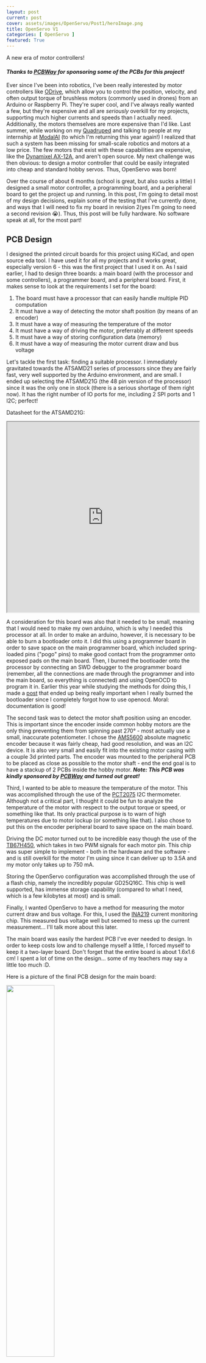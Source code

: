 ```yaml
---
layout: post
current: post
cover: assets/images/OpenServo/Post1/heroImage.png
title: OpenServo V1
categories: [ OpenServo ]
featured: True
---
```


A new era of motor controllers!

#### _Thanks to [PCBWay](https://www.pcbway.com) for sponsoring some of the PCBs for this project!_


Ever since I've been into robotics, I've been really interested by motor controllers like [ODrive](https://odriverobotics.com), which allow you to control the position, velocity, and often output torque of brushless motors (commonly used in drones) from an Arduino or Raspberry Pi. They're super cool, and I've always really wanted a few, but they're expensive and all are _seriously_ overkill for my projects, supporting much higher currents and speeds than I actually need. Additionally, the motors themselves are more expensive than I'd like. Last summer, while working on my [Quadruped](https://seanboe.github.io/blog/tag/quadruped) and talking to people at my internship at [ModalAI](https://www.modalai.com) (to which I'm returning this year again!) I realized that such a system has been missing for small-scale robotics and motors at a low price. The few motors that exist with these capabilities are expensive, like the [Dynamixel AX-12A](https://www.adafruit.com/product/4768?gclid=Cj0KCQjwzLCVBhD3ARIsAPKYTcShkqvzOClP-1GmF2AebTa3iUx5Z2nQ0z7g9xuZ90QcAaowclx3z5MaAnLlEALw_wcB), and aren't open source. My next challenge was then obvious: to design a motor controller that could be easily integrated into cheap and standard hobby servos. Thus, OpenServo was born!

Over the course of about 6 months (school is great, but also sucks a little) I designed a small motor controller, a programming board, and a peripheral board to get the project up and running. In this post, I'm going to detail most of my design decisions, explain some of the testing that I've currently done, and ways that I will need to fix my board in revision 2(yes I'm going to need a second revision 😭). Thus, this post will be fully hardware. No software speak at all, for the most part!

## PCB Design

I designed the printed circuit boards for this project using KiCad, and open source eda tool. I have used it for all my projects and it works great, especially version 6 - this was the first project that I used it on. As I said earlier, I had to design three boards: a main board (with the processor and some controllers), a programmer board, and a peripheral board. First, it makes sense to look at the requirements I set for the board:

1. The board must have a processor that can easily handle multiple PID computation
2. It must have a way of detecting the motor shaft position (by means of an encoder)
3. It must have a way of measuring the temperature of the motor
4. It must have a way of driving the motor, preferrably at different speeds
5. It must have a way of storing configuration data (memory)
6. It must have a way of measuring the motor current draw and bus voltage

Let's tackle the first task: finding a suitable processor. I immediately gravitated towards the ATSAMD21 series of processors since they are fairly fast, very well supported by the Arduino environment, and are small. I ended up selecting the ATSAMD21G (the 48 pin version of the processor) since it was the only one in stock (there is a serious shortage of them right now). It has the right number of IO ports for me, including 2 SPI ports and 1 I2C; perfect! 

Datasheet for the ATSAMD21G:

<iframe src="https://ww1.microchip.com/downloads/aemDocuments/documents/MCU32/ProductDocuments/DataSheets/SAM-D21DA1-Family-Data-Sheet-DS40001882G.pdf" width="100%" height="500px"></iframe>

A consideration for this board was also that it needed to be small, meaning that I would need to make my own arduino, which is why I needed this processor at all. In order to make an arduino, however, it is necessary to be able to burn a bootloader onto it. I did this using a programmer board in order to save space on the main programmer board, which included spring-loaded pins ("pogo" pins) to make good contact from the programmer onto exposed pads on the main board. Then, I burned the bootloader onto the processor by connecting an SWD debugger to the programmer board (remember, all the connections are made through the programmer and into the main board, so everything is connected) and using OpenOCD to program it in. Earlier this year while studying the methods for doing this, I made a [post](https://seanboe.github.io/blog/using-openocd) that ended up being really important when I really burned the bootloader since I completely forgot how to use openocd. Moral: documentation is good!

The second task was to detect the motor shaft position using an encoder. This is important since the encoder inside common hobby motors are the only thing preventing them from spinning past 270&#176; - most actually use a small, inaccurate potentiometer. I chose the [AMS5600](https://ams.com/documents/20143/36005/AS5600_DS000365_5-00.pdf/649ee61c-8f9a-20df-9e10-43173a3eb323) absolute magnetic encoder because it was fairly cheap, had good resolution, and was an I2C device. It is also very small and easily fit into the existing motor casing with a couple 3d printed parts. The encoder was mounted to the peripheral PCB to be placed as close as possible to the motor shaft - end the end goal is to have a stackup of 2 PCBs inside the hobby motor. *__Note: This PCB was kindly sponsored by [PCBWay](https://www.pcbway.com) and turned out great!__*

Third, I wanted to be able to measure the temperature of the motor. This was accomplished through the use of the [PCT2075](https://www.nxp.com/docs/en/data-sheet/PCT2075.pdf) I2C thermometer. Although not a critical part, I thought it could be fun to analyze the temperature of the motor with respect to the output torque or speed, or something like that. Its only practical purpose is to warn of high temperatures due to motor lockup (or something like that). I also chose to put this on the encoder peripheral board to save space on the main board.

Driving the DC motor turned out to be incredible easy though the use of the [TB67H450](https://toshiba.semicon-storage.com/us/semiconductor/product/motor-driver-ics/brushed-dc-motor-driver-ics/detail.TB67H450AFNG.html), which takes in two PWM signals for each motor pin. This chip was super simple to implement - both in the hardware and the software - and is still overkill for the motor I'm using since it can deliver up to 3.5A and my motor only takes up to 750 mA. 

Storing the OpenServo configuration was accomplished through the use of a flash chip, namely the incredibly popular GD25Q16C. This chip is well supported, has immense storage capability (compared to what I need, which is a few kilobytes at most) and is small.

Finally, I wanted OpenServo to have a method for measuring the motor current draw and bus voltage. For this, I used the [INA219](https://toshiba.semicon-storage.com/us/semiconductor/product/motor-driver-ics/brushed-dc-motor-driver-ics/detail.TB67H450AFNG.html) current monitoring chip. This measured bus voltage well but seemed to mess up the current measurement... I'll talk more about this later.

The main board was easily the hardest PCB I've ever needed to design. In order to keep costs low and to challenge myself a little, I forced myself to keep it a two-layer board. Don't forget that the entire board is about 1.6x1.6 cm! I spent a lot of time on the design... some of my teachers may say a little too much :D.

Here is a picture of the final PCB design for the main board:

<img src="https://media.discordapp.net/attachments/920561717841371226/987515180416126986/Screen_Shot_2022-06-17_at_5.32.35_PM.png?width=523&height=447" width="50%">

The peripheral board:

<img src="https://media.discordapp.net/attachments/920561717841371226/987515528690143252/Screen_Shot_2022-06-17_at_5.33.53_PM.png?width=541&height=447" width="50%">

And the programmer board:

<img src="https://media.discordapp.net/attachments/920561717841371226/987516653787054160/Screen_Shot_2022-06-17_at_5.38.28_PM.png?width=520&height=447" width="50%">


Here is a time lapse of me soldering all the chips onto the board:

<iframe width="560" height="315" src="https://www.youtube.com/embed/yg2W43WB_g0" title="YouTube video player" frameborder="0" allow="accelerometer; autoplay; clipboard-write; encrypted-media; gyroscope; picture-in-picture" allowfullscreen></iframe>

And the final product (the peripheral board is already mounted inside the motor casing):

<img src="https://media.discordapp.net/attachments/920561717841371226/987514537588719626/Screen_Shot_2022-06-17_at_5.30.08_PM.png?width=266&height=447" width="50%">

You can see the programmer board on the bottom with the USB plug and the main board sitting inside a 3d printed mount and clamped down with a toggle clamp. I really like this setup since it made it easy to remove the main board and to test everything together. Overall, I'm really happy with it!

## Getting Started

After the hardware was finished, I decided to program the bootloader so that I could begin working with the board. I instantly ran into a weird problem in which the debugger appeared to not be able to connect to the chip properly:

zsh
```
Open On-Chip Debugger 0.11.0
Licensed under GNU GPL v2
For bug reports, read
	http://openocd.org/doc/doxygen/bugs.html
Info : CMSIS-DAP: SWD  Supported
Info : CMSIS-DAP: FW Version = 1.10
Info : CMSIS-DAP: Interface Initialised (SWD)
Info : SWCLK/TCK = 1 SWDIO/TMS = 1 TDI = 0 TDO = 0 nTRST = 0 nRESET = 1
Info : CMSIS-DAP: Interface ready
Info : clock speed 400 kHz
Error: Error connecting DP: cannot read IDR
```

After about 5 hours of verifying the signal, power, and ground connections from the debugger to the programmer board and the programmer board to the main board, I realized that it wasn't a disconnect issue at all... it was a _too-much-connection_ issue, and the chip was constantly resetting. The samd21 processor resets when its reset line is pulled low, and I had an exposed jumper on the main board to enable resetting (the idea was that you could short the two sides together with a screwdriver to reset the board). As it turned out, I made a small mistake in my PCB design; the clearance on the reset pad of the jumper was too small to be manufactuered properly, about 0.02mm, causing a gound pour around it to merge into it. In other words, the jumper was doing nothing and the reset line was constantly being pulled low. After cutting the reset line trace, the bootloader burned successfully and the board showed up as a Serial port! Fortunately, I was able to continue resetting my board through a different line that led through my programmer board. 

Here's what the design looked like in KiCad:

<img src="https://media.discordapp.net/attachments/881969144814256200/987535457090949130/Screen_Shot_2022-06-17_at_6.53.13_PM.png?width=798&height=1139" width="100%">

And what the cut trace looks like: 

<img src="https://media.discordapp.net/attachments/881969144814256200/987539021678911570/Screen_Shot_2022-06-17_at_7.07.24_PM.png" width="100%">

## Successes and Failures

After that I could easily program the board through VS Code's PlatformIO extension (which is really nice by the way). Also, all of my sensors worked first try! The encoder could clearly measure accurate shaft positions of the motor, the thermometer worked, and the current sensor worked as well. Even the motor driver worked, and I was able to control the motor at different speeds. On the flash chip, however, I discovered that I accidentally flipped the MOSI and MISO lines 😭 but that was a minor issue that I fixed with a little more trace cutting. 

The more important problem came a little later: the main board appeared to sporadically disconnect from my computer during uploads for prolonged periods of time. This meant that I could _sometimes_ upload successfully to the board and open the Serial port, but most of the time (like 80% of the time, I'd say) the main board would be successfully uploaded to but immediately disconnect, or the board would disconnect during the upload and cause it to fail altogether. This was __incredibly__ frustrating since It would take me up to 10 minutes to get one upload to work without any disconnects. 

Initially, I believed this to be a power issue where VUSB would be dropping or the 3.3V regulator on the main board (the AP2202-3.3) wouldn't be supplying enough current since I sometimes noticed using a voltmeter that the voltage on those lines would quickly drop during uploads. In an effort to fix this issue, I replaced the AP2202 with an AP2112K, which can output more current. This, however, failed; the board overheated and broke, and even after switching the regulator back, it continued to fail. To put it concisely, I broke my board. Tomorrow I'll build a new one, and hopefully it'll work? 😅

<hr>

One more thing - the hope is to create a command line interface for this device... which already exists! I also made a [documentation site](https://seanboe.me/openServo/0.4/openServoUI/config_options/) for it, since that's cool. The pip install isn't live yet (since it's still in the development phase and needs a few more upgrades), but check it out anyway!

# Problems, for now:

Although this project is currently going much better than I expected it to go, there are a few problems that need to be addressed in later revisions:

1. reset line clearance
2. random port disonnects
3. toggle switches instead of jumpers on the programmer board for switching power on / off
4. fix a slight misalignment of the encoder on the peripheral board so that it fits in the motor enclosure better

Regardless, I've learned a lot from this project so far. It also totally revamped my KiCad skills, and I'm proud to say that I've started mixing up the KiCad and Fusion360 keyboard commands due to using both so much in conjunction.

That's all... for now!

__Update__: I made a second board identical to the one that broke that appears to work completely - no upload failures, the current sensor works perfectly, and everything else is good. It seems as though the failures on the first board were simply a result of bad manufacturing and weren't a design issue!

## Thank you on more time, [PCBWay](https://www.pcbway.com), for sponsoring the programmer and peripheral boards (as well as their stencils) for this project!

I got a whole bunch of programmer and daughter boards to be used for this project. The best part is that I received them super quickly... superrrrr quickly! Within 5 days of ordering the boards, they arrived at my door. Unfortunately, I couldn't use them for a while as I waited for the components to put on them!

I was also able to get them in matte black which looks really cool, although it would've been cooler if I had spent more time on the silkscreen for the boards.

![programmer](https://media.discordapp.net/attachments/881969144814256200/1002304639657582623/Screen_Shot_2022-07-28_at_1.00.44_PM.png)

![daughter](https://media.discordapp.net/attachments/881969144814256200/1002304669579755701/Screen_Shot_2022-07-28_at_1.00.51_PM.png)

![together](https://media.discordapp.net/attachments/881969144814256200/1002304598847013074/Screen_Shot_2022-07-28_at_1.00.34_PM.png)
